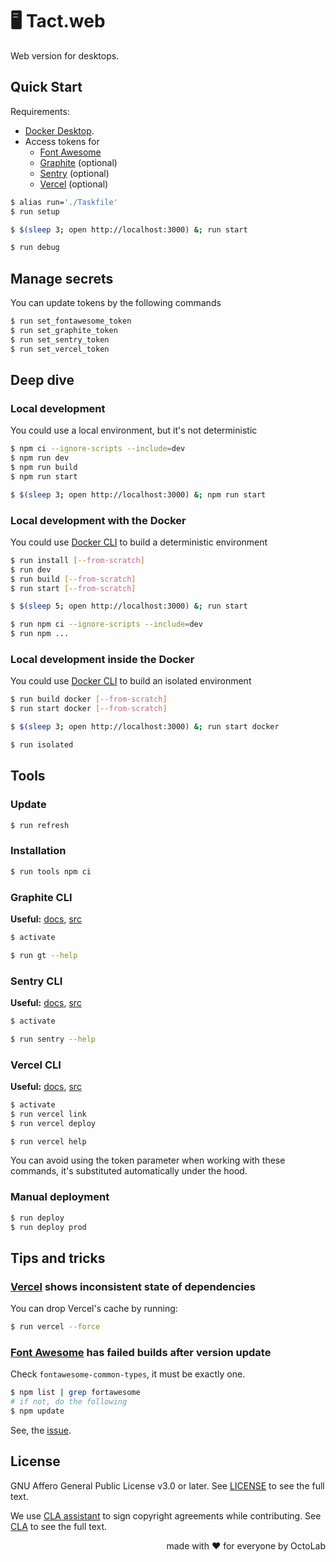 # 🖥️ Tact.web

Web version for desktops.

## Quick Start

Requirements:

- [Docker Desktop][Docker].
- Access tokens for
  - [Font Awesome][]
  - [Graphite][] (optional)
  - [Sentry][] (optional)
  - [Vercel][] (optional)

[Docker]:         https://www.docker.com/products/docker-desktop/
[Font Awesome]:   https://fontawesome.com/
[Graphite]:       https://graphite.dev/
[Sentry]:         https://sentry.io/welcome/
[Vercel]:         https://vercel.com/

```bash
$ alias run='./Taskfile'
$ run setup

$ $(sleep 3; open http://localhost:3000) &; run start
```

```bash
$ run debug
```

## Manage secrets

You can update tokens by the following commands

```bash
$ run set_fontawesome_token
$ run set_graphite_token
$ run set_sentry_token
$ run set_vercel_token
```

## Deep dive

### Local development

You could use a local environment, but it's not deterministic

```bash
$ npm ci --ignore-scripts --include=dev
$ npm run dev
$ npm run build
$ npm run start

$ $(sleep 3; open http://localhost:3000) &; npm run start
```

### Local development with the Docker

You could use [Docker CLI][] to build a deterministic environment

```bash
$ run install [--from-scratch]
$ run dev
$ run build [--from-scratch]
$ run start [--from-scratch]

$ $(sleep 5; open http://localhost:3000) &; run start

$ run npm ci --ignore-scripts --include=dev
$ run npm ...
```

### Local development inside the Docker

You could use [Docker CLI][] to build an isolated environment

```bash
$ run build docker [--from-scratch]
$ run start docker [--from-scratch]

$ $(sleep 3; open http://localhost:3000) &; run start docker

$ run isolated
```

## Tools

### Update

```bash
$ run refresh
```

### Installation

```bash
$ run tools npm ci
```

### Graphite CLI
**Useful:** [docs][Graphite CLI], [src](https://github.com/withgraphite/graphite-cli)

```bash
$ activate

$ run gt --help
```

### Sentry CLI
**Useful:** [docs][Sentry CLI], [src](https://github.com/getsentry/sentry-cli)

```bash
$ activate

$ run sentry --help
```

### Vercel CLI
**Useful:** [docs][Vercel CLI], [src](https://github.com/vercel/vercel)

```bash
$ activate
$ run vercel link
$ run vercel deploy

$ run vercel help
```

You can avoid using the token parameter when working with these commands,
it's substituted automatically under the hood.

[Docker CLI]:       https://docs.docker.com/engine/reference/commandline/cli/
[Graphite CLI]:     https://graphite.dev/docs/graphite-cli
[Sentry CLI]:       https://docs.sentry.io/product/cli/
[Vercel CLI]:       https://vercel.com/docs/cli

### Manual deployment

```bash
$ run deploy
$ run deploy prod
```

## Tips and tricks

### [Vercel][] shows inconsistent state of dependencies

You can drop Vercel's cache by running:

```bash
$ run vercel --force
```

### [Font Awesome][] has failed builds after version update

Check `fontawesome-common-types`, it must be exactly one.

```bash
$ npm list | grep fortawesome
# if not, do the following
$ npm update
```

See, the [issue](https://github.com/FortAwesome/react-fontawesome/issues/366#issuecomment-1317268246).

## License

GNU Affero General Public License v3.0 or later.
See [LICENSE](LICENSE) to see the full text.

We use [CLA assistant][] to sign copyright agreements while contributing.
See [CLA][] to see the full text.

[CLA]:                https://gist.github.com/kamilsk/44221b6834a6cdc273b5e3411224f8be
[CLA assistant]:      https://cla-assistant.io/tact-app/web
[CLA assistant.src]:  https://github.com/cla-assistant/cla-assistant

<p align="right">made with ❤️ for everyone by OctoLab</p>
